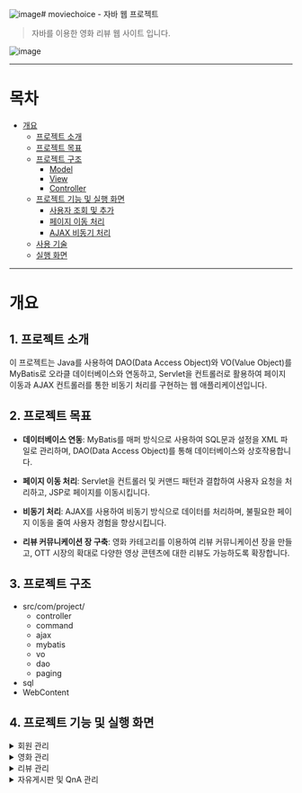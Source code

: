 ![image](https://github.com/JavaFlicksTeam/moviechoice/assets/66461013/98767339-791f-4397-84f4-8bce23001f5a)# moviechoice - 자바 웹 프로젝트
> 자바를 이용한 영화 리뷰 웹 사이트 입니다.

![image](https://github.com/JavaFlicksTeam/moviechoice/assets/66461013/a94b0ada-604c-438a-aac3-2ff1d708faa1)

---------
# 목차
+ [개요](#-개요)
  + [프로젝트 소개](#1-프로젝트-소개)
  + [프로젝트 목표](#2-프로젝트-목표)
  + [프로젝트 구조](#3-프로젝트-구조)
    + [Model](#31-model)
    + [View](#32-view)
    + [Controller](#33-controller)
  + [프로젝트 기능 및 실행 화면](#4-프로젝트-기능-및-실행-화면)
    + [사용자 조회 및 추가](#41-사용자-조회-및-추가)
    + [페이지 이동 처리](#42-페이지-이동-처리)
    + [AJAX 비동기 처리](#43-ajax-비동기-처리)
  + [사용 기술](#5-사용-기술)
  + [실행 화면](#6-실행-화면)
----------
# 개요
## 1. 프로젝트 소개
이 프로젝트는 Java를 사용하여 DAO(Data Access Object)와 VO(Value Object)를 MyBatis로 오라클 데이터베이스와 연동하고, Servlet을 컨트롤러로 활용하여 페이지 이동과 AJAX 컨트롤러를 통한 비동기 처리를 구현하는 웹 애플리케이션입니다. 

## 2. 프로젝트 목표
+ **데이터베이스 연동**: MyBatis를 매퍼 방식으로 사용하여 SQL문과 설정을 XML 파일로 관리하며, DAO(Data Access Object)를 통해 데이터베이스와 상호작용합니다.

+ **페이지 이동 처리**: Servlet을 컨트롤러 및 커맨드 패턴과 결합하여 사용자 요청을 처리하고, JSP로 페이지를 이동시킵니다.

+ **비동기 처리**: AJAX를 사용하여 비동기 방식으로 데이터를 처리하며, 불필요한 페이지 이동을 줄여 사용자 경험을 향상시킵니다.

+ **리뷰 커뮤니케이션 장 구축**: 영화 카테고리를 이용하여 리뷰 커뮤니케이션 장을 만들고, OTT 시장의 확대로 다양한 영상 콘텐츠에 대한 리뷰도 가능하도록 확장합니다.

## 3. 프로젝트 구조
+ src/com/project/
  + controller
  + command
  + ajax
  + mybatis
  + vo
  + dao
  + paging
+ sql
+ WebContent

## 4. 프로젝트 기능 및 실행 화면
<details>
  <summary>회원 관리</summary>

  ![image](https://github.com/JavaFlicksTeam/moviechoice/assets/66461013/17aaa790-e034-4a9b-bd87-889343f71329)
  1. 로그인, 회원가입

![image](https://github.com/JavaFlicksTeam/moviechoice/assets/66461013/49dfb95f-0605-4bac-91bb-0414dc006d59)

![image](https://github.com/JavaFlicksTeam/moviechoice/assets/66461013/80f273d3-12e6-4381-9028-ede6384f2527)

  2. 마이페이지
</details>

<details>
  <summary>영화 관리</summary>

  ![image](https://github.com/JavaFlicksTeam/moviechoice/assets/66461013/a94b0ada-604c-438a-aac3-2ff1d708faa1)
  
  1. 영화 메인 페이지

  ![image](https://github.com/JavaFlicksTeam/moviechoice/assets/66461013/32324980-250a-49c5-8820-cf98d1c8c0c1)
  
  2. 영화 검색 

  ![image](https://github.com/JavaFlicksTeam/moviechoice/assets/66461013/96a57a9f-eb25-46fa-821a-937e5ddf94d9)
  
  3. 영화 상세 정보 및 리뷰
</details>

<details>
  <summary>리뷰 관리</summary>

  ![image](https://github.com/JavaFlicksTeam/moviechoice/assets/66461013/6ea52a5b-2a95-42d7-b268-f1ec6ce0abe6)
  
  1. 리뷰 모음 페이지

  ![image](https://github.com/JavaFlicksTeam/moviechoice/assets/66461013/9269c4db-cadd-498b-ab7a-2a457ca4b14a)
  
  2. 리뷰 상세 

  ![image](https://github.com/JavaFlicksTeam/moviechoice/assets/66461013/5ff44ecc-db60-46ce-b477-ca1b3761b910)
  
  3. 리뷰 작성 및 수정
</details>

<details>
  <summary>자유게시판 및 QnA 관리</summary>

 ![image](https://github.com/JavaFlicksTeam/moviechoice/assets/66461013/26f6b43e-9f00-4708-9595-9b4c1ca7c9bc)
  
  1. 자유게시판 페이지

  ![image](https://github.com/JavaFlicksTeam/moviechoice/assets/66461013/65b5878d-da82-4b9c-9403-df85bdc1e012)

  2. 자유게시판 게시물 상세 

  ![image](https://github.com/JavaFlicksTeam/moviechoice/assets/66461013/699035fe-8e65-478b-bca9-9fe5197cbacc)
  
  3. 자유게시판 게시물 작성 및 수정
</details>



